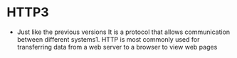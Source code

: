 # HTTP3
- Just like the previous versions It is a protocol that allows communication between different systems1. HTTP is most commonly used for transferring data from a web server to a browser to view web pages
